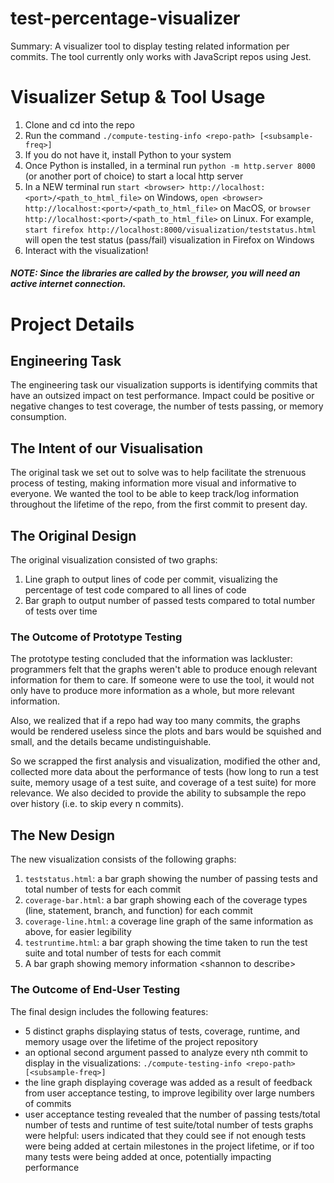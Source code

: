 # test-percentage-visualizer

Summary: A visualizer tool to display testing related information per commits. The tool currently only works with JavaScript repos using Jest.

# Visualizer Setup & Tool Usage

1. Clone and cd into the repo
2. Run the command `./compute-testing-info <repo-path> [<subsample-freq>]`
3. If you do not have it, install Python to your system
4. Once Python is installed, in a terminal run `python -m http.server 8000` (or another port of choice) to start a local http server
5. In a NEW terminal run `start <browser> http://localhost:<port>/<path_to_html_file>` on Windows, `open <browser> http://localhost:<port>/<path_to_html_file>` on MacOS, or `browser http://localhost:<port>/<path_to_html_file>` on Linux. For example, `start firefox http://localhost:8000/visualization/teststatus.html` will open the test status (pass/fail) visualization in Firefox on Windows
6. Interact with the visualization!

##### NOTE: Since the libraries are called by the browser, you will need an active internet connection.

# Project Details

## Engineering Task

The engineering task our visualization supports is identifying commits that have an outsized impact on test performance. Impact could be positive or negative changes to test coverage, the number of tests passing, or memory consumption.

## The Intent of our Visualisation

The original task we set out to solve was to help facilitate the strenuous process of testing, making information more visual and informative to everyone. We wanted the tool to be able to keep track/log information throughout the lifetime of the repo, from the first commit to present day.

## The Original Design

The original visualization consisted of two graphs:

1. Line graph to output lines of code per commit, visualizing the percentage of test code compared to all lines of code
2. Bar graph to output number of passed tests compared to total number of tests over time

### The Outcome of Prototype Testing

The prototype testing concluded that the information was lackluster: programmers felt that the graphs weren't able to produce enough relevant information for them to care. If someone were to use the tool, it would not only have to produce more information as a whole, but more relevant information.

Also, we realized that if a repo had way too many commits, the graphs would be rendered useless since the plots and bars would be squished and small, and the details became undistinguishable.

So we scrapped the first analysis and visualization, modified the other and, collected more data about the performance of tests (how long to run a test suite, memory usage of a test suite, and coverage of a test suite) for more relevance. We also decided to provide the ability to subsample the repo over history (i.e. to skip every n commits).

## The New Design

The new visualization consists of the following graphs:

1. `teststatus.html`: a bar graph showing the number of passing tests and total number of tests for each commit
2. `coverage-bar.html`: a bar graph showing each of the coverage types (line, statement, branch, and function) for each commit
3. `coverage-line.html`: a coverage line graph of the same information as above, for easier legibility
4. `testruntime.html`: a bar graph showing the time taken to run the test suite and total number of tests for each commit
5. A bar graph showing memory information &lt;shannon to describe&gt;

### The Outcome of End-User Testing

The final design includes the following features:

- 5 distinct graphs displaying status of tests, coverage, runtime, and memory usage over the lifetime of the project repository
- an optional second argument passed to analyze every nth commit to display in the visualizations: `./compute-testing-info <repo-path> [<subsample-freq>]`
- the line graph displaying coverage was added as a result of feedback from user acceptance testing, to improve legibility over large numbers of commits
- user acceptance testing revealed that the number of passing tests/total number of tests and runtime of test suite/total number of tests graphs were helpful: users indicated that they could see if not enough tests were being added at certain milestones in the project lifetime, or if too many tests were being added at once, potentially impacting performance
